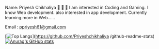 Name: Priyesh Chikhaliya 👋 👋 👋
I am interested in Coding and Gaming.
I know Web development.
also interested in app development.
Currently learning more in Web......

Email : ppriyesh61@gmail.com

[![Top Langs](https://github-readme-stats.vercel.app/api/top-langs/?username=Priyeshchikhaliya
)](https://github.com/Priyeshchikhaliya
/github-readme-stats)
[![Anurag's GitHub stats](https://github-readme-stats.vercel.app/api?username=Priyeshchikhaliya
)](https://github.com/Priyeshchikhaliya/github-readme-stats)
